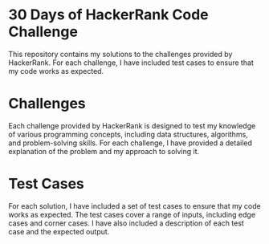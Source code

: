 # 30 Days of HackerRank Code Challenge
  This repository contains my solutions to the challenges provided by HackerRank. For each challenge, I have included test cases to ensure that my code works as expected.

# Challenges
Each challenge provided by HackerRank is designed to test my knowledge of various programming concepts, including data structures, algorithms, and problem-solving skills. For each challenge, I have provided a detailed explanation of the problem and my approach to solving it.

# Test Cases
For each solution, I have included a set of test cases to ensure that my code works as expected. The test cases cover a range of inputs, including edge cases and corner cases. I have also included a description of each test case and the expected output.
 
